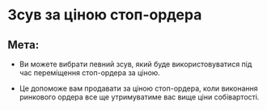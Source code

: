 # Зсув за ціною стоп-ордера

## Мета:

- Ви можете вибрати певний зсув, який буде використовуватися під час переміщення стоп-ордера за ціною.

- Це допоможе вам продавати за ціною стоп-ордера, коли виконання ринкового ордера все ще утримуватиме вас вище ціни собівартості.

